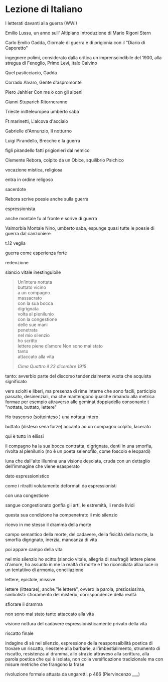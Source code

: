 # Lezione di Italiano

I letterati davanti alla guerra (WWI)

Emilio Lussu, un anno sull' Altipiano
Introduzione di Mario Rigoni Stern


Carlo Emilio Gadda, Giornale di guerra e di prigionia
con il "Diario di Caporetto"

 ingegnere polimi, considerato dalla critica un imprenscindibile del 1900, alla stregua di Fenoglio, Primo Levi, Italo Calvino

Quel pasticciacio, Gadda

Corrado Alvaro, Gente d'aspromonte

Piero Jahhier
Con me o con gli alpeni

Gianni Stuparich
Ritorneranno



Trieste mitteleuropea
umberto saba


Ft marinetti, L'alcova d'acciaio

Gabrielle d'Annunzio, Il notturno

Luigi Pirandello, Brecche e la guerra

figli pirandello fatti prigionieri dal nemico

Clemente Rebora, colpito da un Obice, squilibrio Psichico

vocazione mistica, religiosa

entra in ordine religoso

sacerdote


Rebora scrive poesie anche sulla guerra

espressionista

anche montale fu al fronte e scrive di guerra


Valmorbia Montale
Nino, umberto saba, espunge quasi tutte le poesie di guerra dal canzoniere



t.12 veglia


guerra come esperienza forte


redenzione

slancio vitale inestinguibile


> Un’intera nottata  
buttato vicino  
a un compagno  
massacrato  
con la sua bocca  
digrignata  
volta al plenilunio  
con la congestione  
delle sue mani  
penetrata  
nel mio silenzio  
ho scritto  
lettere piene d’amore
Non sono mai stato  
tanto  
attaccato alla vita
> 
> _Cima Quattro il 23 dicembre 1915_



tanto: avverbio
parte del discorso tendenzialmente vuota che acquista significato

vers sciolti e liberi, ma presenza di rime interne che sono facili, participio passato, desinenziali, ma che mantengono qualche rimando alla metrica formae per esempio attraverso alle geminat doppiadella consonante t "nottata, buttato, lettere"

Ho trascorso (sottointeso ) una nottata intero

buttato (disteso sena forze) accanto ad un compagno colpito, lacerato

qui è tutto in ellissi

il compagno ha la sua bocca contratta, digrignata, denti in una smorfia, rivolta al plenilunio (no è un poeta selenofilo, come foscolo e leopardi) 

luna che dall'alto illumina una visione desolata, cruda con un dettaglio dell'immagine che viene esasperato

dato espressionistico

come  i ritratti volutamente deformati da espressionisti

con una congestione

sangue congestionato gonfia gli arti, le estremità, li rende lividi

questa sua condizione ha compenetrato il mio silenzio

ricevo in me stesso il dramma della morte

campo semantico della morte, del cadavere, della fisicità della morte, la smorfia digrignato, inerzia, mancanza di vita

poi appare campo della vita


nel mio silenzio ho scitto (slancio vitale, allegria di naufragi) lettere piene d'amore, ho assunto in me la realtà di morte e l'ho riconciliata allaa luce in un tentatiivo di armonia, conciliazione


lettere, epistole, missive

lettere (littearae), anche "le lettere", ovvero la parola,  preziosissima, simbolisti: sfioramento del misterio, corrispondenze della realtà

sfiorare il dramma

non sono mai stato tanto attaccato alla vita


visione nottura del cadavere espressionisticamente privato della vita

riscatto finale

indagine di sè nel silenzio, espressione della reasponsaibilità poetica di trovare un riscatto, riesstere alla barbarie, all'imbestialimento, strumento di riscatto, resistenza al dramma, allo strazio attraveso alla scrittura, alla parola poetica che qui è isolata, non colla versificazione tradizionale ma con misure metriche che frangono la frase


rivoluzione formale attuata da ungaretti, p 466 (Piervincenzo ___)


<!--stackedit_data:
eyJoaXN0b3J5IjpbLTYxMzk5NDcwNSwtMTIwNjcxMDY0OCwxMD
AxMzkxMzI2XX0=
-->